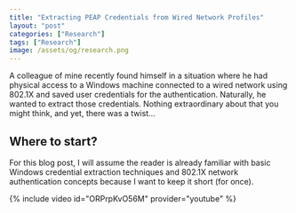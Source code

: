 ```yaml
---
title: "Extracting PEAP Credentials from Wired Network Profiles"
layout: "post"
categories: ["Research"]
tags: ["Research"]
image: /assets/og/research.png
---
```


A colleague of mine recently found himself in a situation where he had physical access to a Windows machine connected to a wired network using 802.1X and saved user credentials for the authentication. Naturally, he wanted to extract those credentials. Nothing extraordinary about that you might think, and yet, there was a twist...


## Where to start?

For this blog post, I will assume the reader is already familiar with basic Windows credential extraction techniques and 802.1X network authentication concepts because I want to keep it short (for once).

{% include video id="ORPrpKvO56M" provider="youtube" %}
